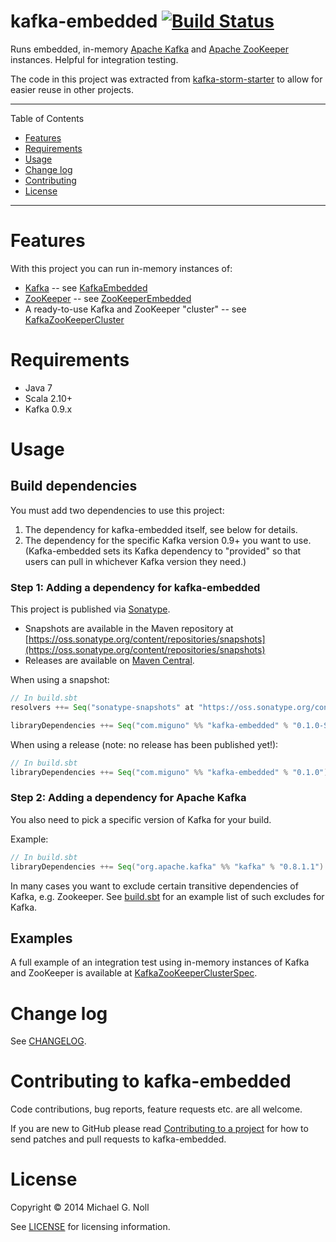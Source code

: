 # kafka-embedded [![Build Status](https://travis-ci.org/miguno/kafka-embedded.png?branch=develop)](https://travis-ci.org/miguno/kafka-embedded)

Runs embedded, in-memory [Apache Kafka](http://kafka.apache.org) and [Apache ZooKeeper](http://zookeeper.apache.org)
instances.  Helpful for integration testing.

The code in this project was extracted from [kafka-storm-starter](https://github.com/miguno/kafka-storm-starter/) to
allow for easier reuse in other projects.

---

Table of Contents

* <a href="#Features">Features</a>
* <a href="#Requirements">Requirements</a>
* <a href="#Usage">Usage</a>
* <a href="#Changelog">Change log</a>
* <a href="#Contributing">Contributing</a>
* <a href="#License">License</a>

---

<a name="Features"></a>

# Features

With this project you can run in-memory instances of:

* [Kafka](http://kafka.apache.org/) --
  see [KafkaEmbedded](src/main/scala/com/miguno/kafka_embedded/kafka/KafkaEmbedded.scala)
* [ZooKeeper](http://zookeeper.apache.org) --
  see [ZooKeeperEmbedded](src/main/scala/com/miguno/kafka_embedded/zookeeper/ZooKeeperEmbedded.scala)
* A ready-to-use Kafka and ZooKeeper "cluster" --
  see [KafkaZooKeeperCluster](src/main/scala/com/miguno/kafka_embedded/kafka/KafkaZooKeeperCluster.scala)


<a name="Requirements"></a>

# Requirements

* Java 7
* Scala 2.10+
* Kafka 0.9.x


<a name="Usage"></a>

# Usage

## Build dependencies

You must add two dependencies to use this project:

1. The dependency for kafka-embedded itself, see below for details.
2. The dependency for the specific Kafka version 0.9+ you want to use.  (Kafka-embedded sets its Kafka dependency to
   "provided" so that users can pull in whichever Kafka version they need.)


### Step 1: Adding a dependency for kafka-embedded

This project is published via [Sonatype](https://oss.sonatype.org/).

* Snapshots are available in the Maven repository at
  [https://oss.sonatype.org/content/repositories/snapshots](https://oss.sonatype.org/content/repositories/snapshots)
* Releases are available on [Maven Central](http://search.maven.org/).

When using a snapshot:

```scala
// In build.sbt
resolvers ++= Seq("sonatype-snapshots" at "https://oss.sonatype.org/content/repositories/snapshots")

libraryDependencies ++= Seq("com.miguno" %% "kafka-embedded" % "0.1.0-SNAPSHOT")
```

When using a release (note: no release has been published yet!):

```scala
// In build.sbt
libraryDependencies ++= Seq("com.miguno" %% "kafka-embedded" % "0.1.0")
```


### Step 2: Adding a dependency for Apache Kafka

You also need to pick a specific version of Kafka for your build.

Example:

```scala
// In build.sbt
libraryDependencies ++= Seq("org.apache.kafka" %% "kafka" % "0.8.1.1")
```

In many cases you want to exclude certain transitive dependencies of Kafka, e.g. Zookeeper.
See [build.sbt](build.sbt) for an example list of such excludes for Kafka.


## Examples

A full example of an integration test using in-memory instances of Kafka and ZooKeeper is available at
[KafkaZooKeeperClusterSpec](src/test/scala/com/miguno/kafka_embedded/integration/KafkaZooKeeperClusterSpec.scala).


<a name="Changelog"></a>

# Change log

See [CHANGELOG](CHANGELOG.md).


<a name="Contributing"></a>

# Contributing to kafka-embedded

Code contributions, bug reports, feature requests etc. are all welcome.

If you are new to GitHub please read [Contributing to a project](https://help.github.com/articles/fork-a-repo) for how
to send patches and pull requests to kafka-embedded.


<a name="License"></a>

# License

Copyright © 2014 Michael G. Noll

See [LICENSE](LICENSE) for licensing information.
